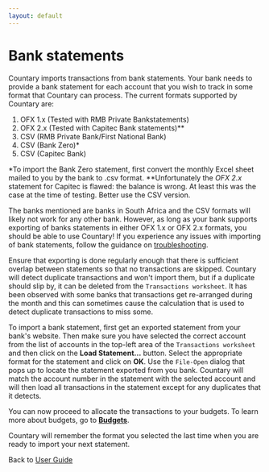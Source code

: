 ```yaml
---
layout: default
---
```

# Bank statements
Countary imports transactions from bank statements. Your bank needs to provide a bank
statement for each account that you wish to track in some format that Countary can process.
The current formats supported by Countary are:
1. OFX 1.x (Tested with RMB Private Bankstatements)
2. OFX 2.x (Tested with Capitec Bank statements)**
3. CSV (RMB Private Bank/First National Bank)
4. CSV (Bank Zero)*
5. CSV (Capitec Bank)

*To import the Bank Zero statement, first convert the monthly Excel sheet mailed to you 
by the bank to .csv format.
**Unfortunately the *OFX 2.x* statement for Capitec is flawed: the balance is wrong. At least
this was the case at the time of testing. Better use the CSV version.

The banks mentioned are banks in South Africa and the CSV formats will likely not work for
any other bank. However, as long as your bank supports exporting of banks statements in 
either OFX 1.x or OFX 2.x formats, you should be able to use Countary! If you experience
any issues with importing of bank statements, follow the guidance on [troubleshooting](trouble.markdown).


Ensure that exporting is done regularly enough that there is sufficient overlap between
statements so that no transactions are skipped. Countary will detect duplicate transactions
and won't import them, but if a duplicate should slip by, it can be deleted from the 
`Transactions worksheet`. It has been observed with some banks that transactions get
re-arranged during the month and this can sometimes cause the calculation that is used
to detect duplicate transactions to miss some.

To import a bank statement, first get an exported statement from your bank's website. 
Then make sure you have selected the correct account from the list of accounts in the 
top-left area of the `Transactions worksheet` and then click on the **Load Statement...** 
button. Select the appropriate format for the statement and click on **OK**. Use the
`File-Open` dialog that pops up to locate the statement exported from you bank. Countary
will match the account number in the statement with the selected account and will then
load all transactions in the statement except for any duplicates that it detects.

You can now proceed to allocate the transactions to your budgets. To learn more about
budgets, go to [**Budgets**](budgets.markdown).

Countary will remember the format you selected the last time when you are ready to import
your next statement.

Back to [User Guide](user_guide.markdown)
